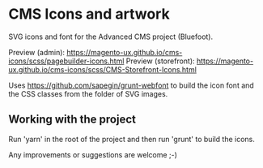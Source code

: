 # CMS Icons and artwork

SVG icons and font for the Advanced CMS project (Bluefoot).

Preview (admin): https://magento-ux.github.io/cms-icons/scss/pagebuilder-icons.html
Preview (storefront): https://magento-ux.github.io/cms-icons/scss/CMS-Storefront-Icons.html

Uses https://github.com/sapegin/grunt-webfont to build the icon font and the CSS classes from the folder of SVG images.

## Working with the project

Run 'yarn' in the root of the project and then run 'grunt' to build the icons.

Any improvements or suggestions are welcome ;-)
